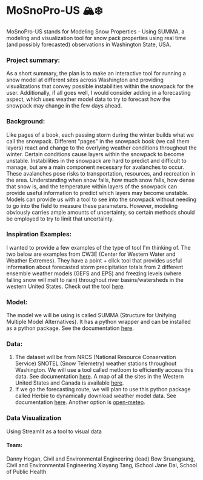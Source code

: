 # MoSnoPro-US 🏔️❄️
MoSnoPro-US stands for Modeling Snow Properties - Using SUMMA, a modeling and visualization tool for snow pack properties using real time (and possibly forecasted) observations in Washington State, USA.

### **Project summary:**
As a short summary, the plan is to make an interactive tool for running a snow model at different sites across Washington and providing visualizations that convey possible instabilities within the snowpack for the user. Additionally, if all goes well, I would consider adding in a forecasting aspect, which uses weather model data to try to forecast how the snowpack may change in the few days ahead.

### **Background:**
Like pages of a book, each passing storm during the winter builds what we call the snowpack. Different "pages" in the snowpack book (we call them layers) react and change to the overlying weather conditions throughout the winter. Certain conditions cause layers within the snowpack to become unstable. Instabilities in the snowpack are hard to predict and difficult to manage, but are a main component necessary for avalanches to occur. These avalanches pose risks to transportation, resources, and recreation in the area. Understanding when snow falls, how much snow falls, how dense that snow is, and the temperature within layers of the snowpack can provide useful information to predict which layers may become unstable. Models can provide us with a tool to see into the snowpack without needing to go into the field to measure these parameters. However, modeling obviously carries ample amounts of uncertainty, so certain methods should be employed to try to limit that uncertainty.

### **Inspiration Examples:**
I wanted to provide a few examples of the type of tool I'm thinking of. The two below are examples from CW3E (Center for Western Water and Weather Extremes). They have a point + click tool that provides useful information about forecasted storm precipitation totals from 2 different ensemble weather models (GEFS and EPS) and freezing levels (where falling snow will melt to rain) throughout river basins/watersheds in the western United States. Check out the tool [here](https://cw3e.ucsd.edu/DSMaps/DS_freezing.html).

### **Model:**
The model we will be using is called SUMMA (Structure for Unifying Multiple Model Alternatives). It has a python wrapper and can be installed as a python package. See the documentation [here](https://github.com/UW-Hydro/pysumma).

### **Data:** 
1. The dataset will be from NRCS (National Resource Conservation Service) SNOTEL (Snow Telemetry) weather stations throughout Washington. We will use a tool called metloom to efficiently access this data. See documentation [here](https://metloom.readthedocs.io/en/latest/). A map of all the sites in the Western United States and Canada is available [here](https://nwcc-apps.sc.egov.usda.gov/imap/).
2. If we go the forecasting route, we will plan to use this python package called Herbie to dynamically download weather model data. See documentation [here](https://herbie.readthedocs.io/en/stable/). Another option is [open-meteo](https://open-meteo.com/en/docs/ecmwf-api).

### **Data Visualization**

Using Streamlit as a tool to visual data

#### **Team:**
Danny Hogan, Civil and Environmental Engineering (lead)
Bow Sruangsung, Civil and Environmental Engineering
Xiayang Tang, iSchool
Jane Dai, School of Public Health

